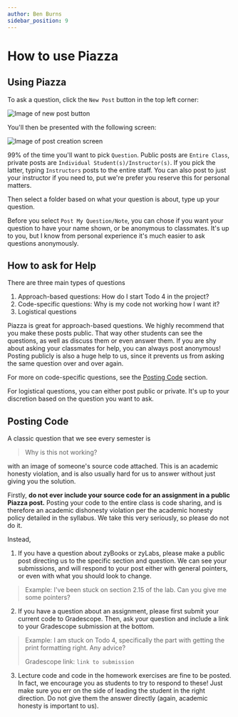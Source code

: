 ```yaml
---
author: Ben Burns
sidebar_position: 9
---
```


# How to use Piazza

## Using Piazza
To ask a question, click the `New Post` button in the top left corner:

<div style={{textAlign: 'center'}}>
  <img 
    src={require('./new-post.png').default} 
    alt="Image of new post button"
  />
</div>

You'll then be presented with the following screen:

<div style={{textAlign: 'center'}}>
  <img 
    src={require('./create.png').default} 
    alt="Image of post creation screen"
  />
</div>

99% of the time you'll want to pick `Question`. 
Public posts are `Entire Class`, private posts are `Individual Student(s)/Instructor(s)`. 
If you pick the latter, typing `Instructors` posts to the entire staff. 
You can also post to just your instructor if you need to, put we're prefer you reserve this for personal matters.

Then select a folder based on what your question is about, type up your question. 

Before you select `Post My Question/Note`, you can chose if you want your question to have your name shown, or be anonymous to classmates. 
It's up to you, but I know from personal experience it's much easier to ask questions anonymously.
## How to ask for Help
There are three main types of questions
1. Approach-based questions: How do I start Todo 4 in the project? 
2. Code-specific questions: Why is my code not working how I want it?
3. Logistical questions

Piazza is great for approach-based questions. 
We highly recommend that you make these posts public. 
That way other students can see the questions, as well as discuss them or even answer them. 
If you are shy about asking your classmates for help, you can always post anonymous! 
Posting publicly is also a huge help to us, since it prevents us from asking the same question over and over again.

For more on code-specific questions, see the [Posting Code](#posting-code) section.

For logistical questions, you can either post public or private. 
It's up to your discretion based on the question you want to ask. 
## Posting Code
A classic question that we see every semester is 
> Why is this not working? 

with an image of someone's source code attached. 
This is an academic honesty violation, and is also usually hard for us to answer without just giving you the solution.

Firstly, **do not ever include your source code for an assignment in a public Piazza post.**
Posting your code to the entire class is code sharing, and is therefore an academic dishonesty violation per the academic honesty policy detailed in the syllabus.
We take this very seriously, so please do not do it.

Instead,
1. If you have a question about zyBooks or zyLabs, please make a public post directing us to the specific section and question. We can see your submissions, and will respond to your post either with general pointers, or even with what you should look to change.

> Example: 
> I've been stuck on section 2.15 of the lab. Can you give me some pointers?

2. If you have a question about an assignment, please first submit your current code to Gradescope. Then, ask your question and include a link to your Gradescope submission at the bottom.

> Example: 
> I am stuck on Todo 4, specifically the part with getting the print formatting right. Any advice? 
> 
> Gradescope link: `link to submission`

3. Lecture code and code in the homework exercises are fine to be posted. In fact, we encourage you as students to try to respond to these! Just make sure you err on the side of leading the student in the right direction. Do not give them the answer directly (again, academic honesty is important to us).